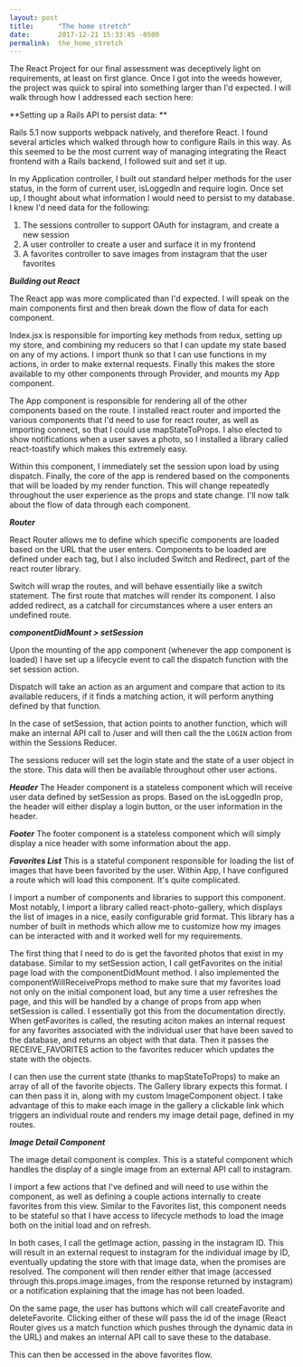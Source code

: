 ```yaml
---
layout: post
title:      "The home stretch"
date:       2017-12-21 15:33:45 -0500
permalink:  the_home_stretch
---
```



The React Project for our final assessment was deceptively light on requirements, at least on first glance. Once I got into the weeds however, the project was quick to spiral into something larger than I'd expected. I will walk through how I addressed each section here:

**Setting up a Rails API to persist data: **

Rails 5.1 now supports webpack natively, and therefore React. I found several articles which walked through how to configure Rails in this way. As this seemed to be the most current way of managing integrating the React frontend with a Rails backend, I followed suit and set it up.

In my Application controller, I built out standard helper methods for the user status, in the form of current user, isLoggedIn and require login. Once set up, I thought about what information I would need to persist to my database. I knew I'd need data for the following: 

1. The sessions controller to support OAuth for instagram, and create a new session
2. A user controller to create a user and surface it in my frontend
3. A favorites controller to save images from instagram that the user favorites

***Building out React***

The React app was more complicated than I'd expected. I will speak on the main components first and then break down the flow of data for each component. 

Index.jsx is responsible for importing key methods from redux, setting up my store, and combining my reducers so that I can update my state based on any of my actions. I import thunk so that I can use functions in my actions, in order to make external requests. Finally this makes the store available to my other components through Provider, and mounts my App component.

The App component is responsible for rendering all of the other components based on the route. I installed react router and imported the various components that I'd need to use for react router, as well as importing connect, so that I could use mapStateToProps. I also elected to show notifications when a user saves a photo, so I installed a library called react-toastify which makes this extremely easy.

Within this component, I immediately set the session upon load by using dispatch. Finally, the core of the app is rendered based on the components that will be loaded by my render function. This will change repeatedly throughout the user experience as the props and state change. I'll now talk about the flow of data through each component.

***Router***

React Router allows me to define which specific components are loaded based on the URL that the user enters. Components to be loaded are defined under each <Route > tag, but I also included Switch and Redirect, part of the react router library.

Switch will wrap the routes, and will behave essentially like a switch statement. The first route that matches will render its component. I also added redirect, as a catchall for circumstances where a user enters an undefined route.

***componentDidMount > setSession***

Upon the mounting of the app component (whenever the app component is loaded) I have set up a lifecycle event to call the dispatch function with the set session action. 

Dispatch will take an action as an argument and compare that action to its available reducers, if it finds a matching action, it will perform anything defined by that function.

In the case of setSession, that action points to another function, which will make an internal API call to /user and will then call the the `LOGIN` action from within the Sessions Reducer. 

The sessions reducer will set the login state and the state of a user object in the store. This data will then be available throughout other user actions. 

***Header*** 
The Header component is a stateless component which will receive user data defined by setSession as props. Based on the isLoggedIn prop, the header will either display a login button, or the user information in the header.

***Footer***
The footer component is a stateless component which will simply display a nice header with some information about the app.

***Favorites List***
This is a stateful component responsible for loading the list of images that have been favorited by the user. Within App, I have configured a route which will load this component. It's quite complicated.

I import a number of components and libraries to support this component. Most notably, I import a library called react-photo-gallery, which displays the list of images in a nice, easily configurable grid format. This library has a number of built in methods which allow me to customize how my images can be interacted with and it worked well for my requirements.

The first thing that I need to do is get the favorited photos that exist in my database. Similar to my setSession action, I call getFavorites on the initial page load with the componentDidMount method. I also implemented the componentWillReceiveProps method to make sure that my favorites load not only on the initial component load, but any time a user refreshes the page, and this will be handled by a change of props from app when setSession is called. I essentially got this from the documentation directly. When getFavorites is called, the resuting aciton makes an internal request for any favorites associated with the individual user that have been saved to the database, and returns an object with that data. Then it passes the RECEIVE_FAVORITES action to the favorites reducer which updates the state with the objects. 

I can then use the current state (thanks to mapStateToProps) to make an array of all of the favorite objects. The Gallery library expects this format. I can then pass it in, along with my custom ImageComponent object. I take advantage of this to make each image in the gallery a clickable link which triggers an individual route and renders my image detail page, defined in my routes. 

***Image Detail Component*** 

The image detail component is complex. This is a stateful component which handles the display of a single image from an external API call to instagram.

I import a few actions that I've defined and will need to use within the component, as well as defining a couple actions internally to create favorites from this view. Similar to the Favorites list, this component needs to be stateful so that I have access to lifecycle methods to load the image both on the initial load and on refresh.

In both cases, I call the getImage action, passing in the instagram ID. This will result in an external request to instagram for the individual image by ID, eventually updating the store with that image data, when the promises are resolved. The component will then render either that image (accessed through this.props.image.images, from the response returned by instagram) or a notification explaining that the image has not been loaded.

On the same page, the user has buttons which will call createFavorite and deleteFavorite. Clicking either of these will pass the id of the image (React Router gives us a match function which pushes through the dynamic data in the URL) and makes an internal API call to save these to the database.

This can then be accessed in the above favorites flow.

